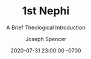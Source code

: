 ---
category: Non-fiction
tags:
- book of mormon
- lds
title: 1st Nephi
subtitle: A Brief Theological Introduction
cover: https://digital-garden.s3-us-west-1.amazonaws.com/1stnephi.jpg
author: Joseph Spencer
author_last: Spencer
date: 2020-07-31 23:00:00 -0700
isbn: 9780842500074
layout: book
---